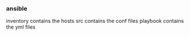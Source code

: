 ### ansible
inventory contains the hosts
src contains the conf files
playbook contains the yml files
